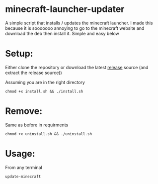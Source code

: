 # minecraft-launcher-updater
A simple script that installs / updates the minecraft launcher. I made this because it is sooooooo annoying to go to the minecraft website and download the deb then install it. Simple and easy below


# Setup:
Either clone the repository or download the latest [release](https://github.com/Doomsdayrs/minecraft-launcher-updater/releases/latest) source (and extract the release source))

Assuming you are in the right directory
```
chmod +x install.sh && ./install.sh
```

# Remove: 
Same as before in requirments
```
chmod +x uninstall.sh && ./uninstall.sh
```

# Usage:
From any terminal
```
update-minecraft
```
